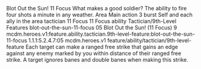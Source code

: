 <ability>
  <name>Blot Out the Sun!</name>
  <cost>11 Focus</cost>
  <flavor>What makes a good soldier? The ability to fire four shots a minute in any weather.</flavor>
  <keywords>
    <keyword>Area</keyword>
  </keywords>
  <type>Main action</type>
  <distance>3 burst</distance>
  <target>Self and each ally in the area</target>
  <metadata>
    <class>tactician</class>
    <cost>11 Focus</cost>
    <cost_amount>11</cost_amount>
    <cost_resource>Focus</cost_resource>
    <feature_type>ability</feature_type>
    <file_dpath>Tactician/9th-Level Features</file_dpath>
    <item_id>blot-out-the-sun-11-focus</item_id>
    <item_index>05</item_index>
    <item_name>Blot Out the Sun! (11 Focus)</item_name>
    <level>9</level>
    <scc>mcdm.heroes.v1:feature.ability.tactician.9th-level-feature:blot-out-the-sun-11-focus</scc>
    <scdc>1.1.1:5.2.4.7:05</scdc>
    <source>mcdm.heroes.v1</source>
    <type>feature/ability/tactician/9th-level-feature</type>
  </metadata>
  <effects>
    <effect type="mundane">Each target can make a ranged free strike that gains an edge against any enemy marked by you within distance of their ranged free strike. A target ignores banes and double banes when making this strike.</effect>
  </effects>
</ability>
